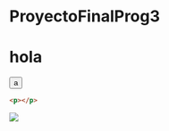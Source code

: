 ProyectoFinalProg3
==================


<h1>hola</h1>

<button>a</button>

```html
<p></p>
```

<img src="https://avatars3.githubusercontent.com/u/5784164?s=400&v=4"/>
